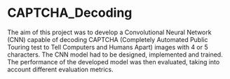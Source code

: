 # CAPTCHA_Decoding
The aim of this project was to develop a Convolutional Neural Network (CNN) capable of decoding CAPTCHA (Completely Automated Public Touring test to Tell Computers and Humans Apart) images with 4 or 5 characters. The CNN model had to be designed, implemented and trained. The performance of the developed model was then evaluated, taking into account different evaluation metrics.
